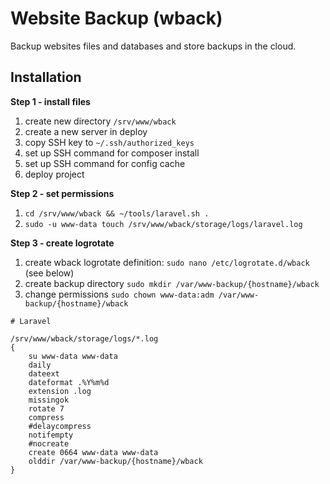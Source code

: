 Website Backup (wback)
======================

Backup websites files and databases and store backups in the cloud.

Installation
------------

__Step 1 - install files__

1. create new directory `/srv/www/wback`
2. create a new server in deploy
3. copy SSH key to `~/.ssh/authorized_keys`
4. set up SSH command for composer install
5. set up SSH command for config cache
6. deploy project

__Step 2 - set permissions__

1. `cd /srv/www/wback && ~/tools/laravel.sh .`
2. `sudo -u www-data touch /srv/www/wback/storage/logs/laravel.log`

__Step 3 - create logrotate__

1. create wback logrotate definition: `sudo nano /etc/logrotate.d/wback` (see below)
2. create backup directory `sudo mkdir /var/www-backup/{hostname}/wback`
3. change permissions `sudo chown www-data:adm /var/www-backup/{hostname}/wback`

```text
# Laravel

/srv/www/wback/storage/logs/*.log
{
	su www-data www-data
	daily
	dateext
	dateformat .%Y%m%d
	extension .log
	missingok
	rotate 7
	compress
	#delaycompress
	notifempty
	#nocreate
	create 0664 www-data www-data
	olddir /var/www-backup/{hostname}/wback
}
```
